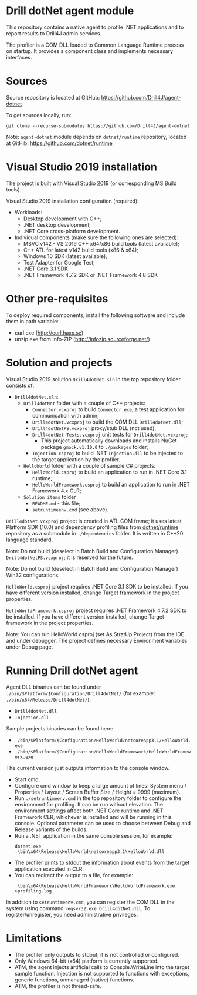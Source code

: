 # Drill dotNet agent module

This repository contains a native agent to profile .NET applications and to report results to Drill4J admin services.

The profiler is a COM DLL loaded to Common Language Runtime process on startup. It provides a component class and implements necessary interfaces.

# Sources

Source repository is located at GitHub: https://github.com/Drill4J/agent-dotnet

To get sources locally, run:
```
git clone --recurse-submodules https://github.com/Drill4J/agent-dotnet
```

Note: `agent-dotnet` module depends on `dotnet/runtime` repository, located at GitHib: https://github.com/dotnet/runtime

# Visual Studio 2019 installation

The project is built with Visual Studio 2019 (or corresponding MS Build tools).

Visual Studio 2019 installation configuration (required):

- Workloads:
  - Desktop development with C++;
  - .NET desktop development;
  - .NET Core cross-platform development.
- Individual components (make sure the following ones are selected):
  - MSVC v142 - VS 2019 C++ x64/x86 build tools (latest available);
  - C++ ATL for latest v142 build tools (x86 & x64);
  - Windows 10 SDK (latest available);
  - Test Adapter for Google Test;
  - .NET Core 3.1 SDK
  - .NET Framework 4.7.2 SDK or .NET Framework 4.8 SDK

# Other pre-requisites

To deploy required components, install the following software and include them in path variable:

- curl.exe (http://curl.haxx.se)
- unzip.exe from Info-ZIP (http://infozip.sourceforge.net/)

# Solution and projects

Visual Studio 2019 solution `Drill4dotNet.sln` in the top repository folder consists of:

- `Drill4dotNet.sln`:
  - `Drill4dotNet` folder with a couple of C++ projects:
    - `Connector.vcxproj` to build `Connector.exe`, a test application for communication with admin;
    - `Drill4dotNet.vcxproj` to build the COM DLL `Drill4dotNet.dll`;
    - `Drill4dotNetPS.vcxproj` proxy/stub DLL (not used);
    - `Drill4dotNet-Tests.vcxproj` unit tests for `Drill4dotNet.vcxproj`;
      - This project automatically downloads and installs NuGet package `gmock.v1.10.0` to `./packages` folder;
    - `Injection.csproj` to build .NET `Injection.dll` to be injected to the target application by the profiler.
  - `HelloWorld` folder with a couple of sample C# projects:
    - `HelloWorld.csproj` to build an application to run in .NET Core 3.1 runtime;
    - `HelloWorldFramework.csproj` to build an application to run in .NET Framework 4.x CLR;
  - `Solution items` folder
    - `README.md` - this file;
    - `setruntimeenv.cmd` (see above).


`Drill4dotNet.vcxproj` project is created in ATL COM frame; it uses latest Platform SDK (10.0) and dependency profiling files from [dotnet/runtime](https://github.com/dotnet/runtime) repository as a submodule in `./dependencies` folder.
It is written in C++20 language standard.

Note: Do not build (deselect in Batch Build and Configuration Manager) `Drill4dotNetPS.vcxproj`; it is reserved for the future.

Note: Do not build (deselect in Batch Build and Configuration Manager) Win32 configurations.

`HelloWorld.csproj` project requires .NET Core 3.1 SDK to be installed. If you have different version installed, change Target framework in the project properties. 

`HelloWorldFramework.csproj` project requires .NET Framework 4.7.2 SDK to be installed. If you have different version installed, change Target framework in the project properties. 

Note: You can run HelloWorld.csproj (set As StratUp Project) from the IDE and under debugger. The project defines necessary Environment variables under Debug page. 

# Running Drill dotNet agent

Agent DLL binaries can be found under `./bin/$Platform/$Configuration/Drill4dotNet/` (for example: `./bin/x64/Release/Drill4dotNet/`):
- `Drill4dotNet.dll`
- `Injection.dll`

Sample projects binaries can be found here:
- `./bin/$Platform/$Configuration/HelloWorld/netcoreapp3.1/HelloWorld.exe`
- `./bin/$Platform/$Configuration/HelloWorldFramework/HelloWorldFramework.exe`

The current version just outputs information to the console window. 

- Start cmd. 
- Configure cmd window to keep a large amount of lines: System menu / Properties / Layout / Screen Buffer Size / Height = 9999 (maximum).
- Run `./setruntimeenv.cmd` in the top repository folder to configure the environment for profiling. It can be run without elevation. The environment settings affect both .NET Core runtime and .NET Framework CLR, whichever is installed and will be running in this console.
  Optional parameter can be used to choose between Debug and Release variants of the builds.
- Run a .NET application in the same console session, for example:
    ```
    dotnet.exe .\bin\x64\Release\HelloWorld\netcoreapp3.1\HelloWorld.dll
    ```
- The profiler prints to stdout the information about events from the target application executed in CLR.
- You can redirect the output to a file, for example:
    ```
    .\bin\x64\Release\HelloWorldFramework\HelloWorldFramework.exe >profiling.log
    ```


In addition to `setruntimeenv.cmd`, you can register the COM DLL in the system using command `regsvr32.exe Drill4dotNet.dll`. To register/unregister, you need administrative privileges.


# Limitations

* The profiler only outputs to stdout; it is not controlled or configured.
* Only Windows 64-bit (x64) platform is currently supported.
* ATM, the agent injects artificial calls to Console.WriteLine into the target sample function. Injection is not supported to functions with exceptions, generic functions, unmanaged (native) functions.
* ATM, the profiler is not thread-safe.
